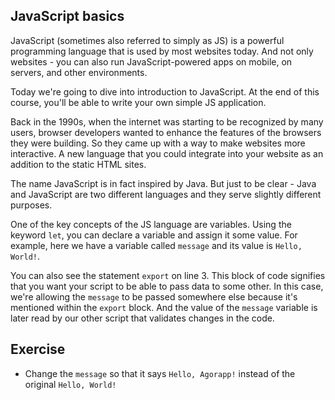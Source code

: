## JavaScript basics

JavaScript (sometimes also referred to simply as JS) is a powerful programming language that is used by most websites today. And not only websites - you can also run JavaScript-powered apps on mobile, on servers, and other environments.

Today we're going to dive into introduction to JavaScript. At the end of this course, you'll be able to write your own simple JS application.

Back in the 1990s, when the internet was starting to be recognized by many users, browser developers wanted to enhance the features of the browsers they were building. So they came up with a way to make websites more interactive. A new language that you could integrate into your website as an addition to the static HTML sites.

The name JavaScript is in fact inspired by Java. But just to be clear - Java and JavaScript are two different languages and they serve slightly different purposes.

One of the key concepts of the JS language are variables. Using the keyword `let`, you can declare a variable and assign it some value. For example, here we have a variable called `message` and its value is `Hello, World!`.

You can also see the statement `export` on line 3. This block of code signifies that you want your script to be able to pass data to some other. In this case, we're allowing the `message`  to be passed somewhere else because it's mentioned within the `export` block. And the value of the `message` variable is later read by our other script that validates changes in the code.

## Exercise

- Change the `message` so that it says `Hello, Agorapp!` instead of the original `Hello, World!`
